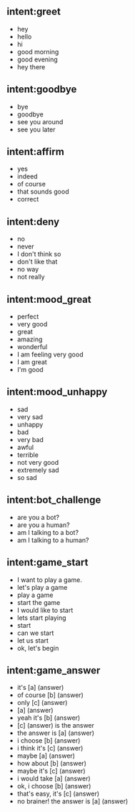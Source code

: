 ## intent:greet
- hey
- hello
- hi
- good morning
- good evening
- hey there

## intent:goodbye
- bye
- goodbye
- see you around
- see you later

## intent:affirm
- yes
- indeed
- of course
- that sounds good
- correct

## intent:deny
- no
- never
- I don't think so
- don't like that
- no way
- not really

## intent:mood_great
- perfect
- very good
- great
- amazing
- wonderful
- I am feeling very good
- I am great
- I'm good

## intent:mood_unhappy
- sad
- very sad
- unhappy
- bad
- very bad
- awful
- terrible
- not very good
- extremely sad
- so sad

## intent:bot_challenge
- are you a bot?
- are you a human?
- am I talking to a bot?
- am I talking to a human?

## intent:game_start
- I want to play a game.
- let's play a game
- play a game
- start the game
- I would like to start
- lets start playing
- start
- can we start
- let us start
- ok, let's begin

## intent:game_answer
- it's [a] (answer)
- of course [b] (answer)
- only [c] (answer)
- [a] (answer)
- yeah it's [b] (answer)
- [c] (answer) is the answer
- the answer is [a] (answer)
- i choose [b] (answer)
- i think it's [c] (answer)
- maybe [a] (answer)
- how about [b] (answer)
- maybe it's [c] (answer)
- i would take [a] (answer)
- ok, i choose [b] (answer)
- that's easy, it's [c] (answer)
- no brainer! the answer is [a] (answer)